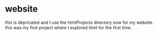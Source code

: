 # website
this is depricated and I use the htmlProjects directory now for my website.
this was my first project where I explored html for the first time.
